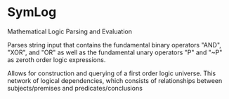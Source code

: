 # SymLog
Mathematical Logic Parsing and Evaluation


Parses string input that contains the fundamental binary operators "AND", "XOR", and "OR" as well as the fundamental unary operators "P" and "~P" as zeroth order logic expressions.

Allows for construction and querying of a first order logic universe. This network of logical dependencies, which consists of relationships between subjects/premises and predicates/conclusions 
